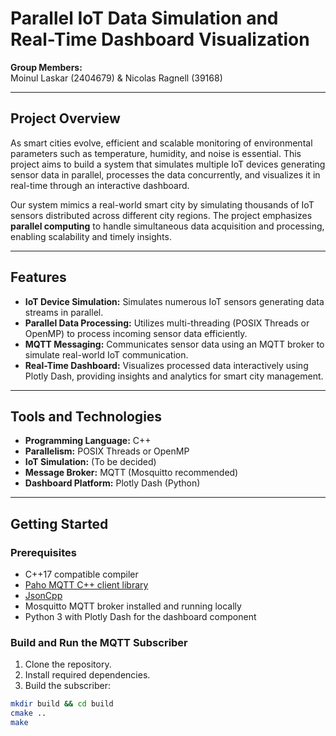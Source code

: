 # Parallel IoT Data Simulation and Real-Time Dashboard Visualization

**Group Members:**  
Moinul Laskar (2404679) & Nicolas Ragnell (39168)

---

## Project Overview

As smart cities evolve, efficient and scalable monitoring of environmental parameters such as temperature, humidity, and noise is essential. This project aims to build a system that simulates multiple IoT devices generating sensor data in parallel, processes the data concurrently, and visualizes it in real-time through an interactive dashboard.

Our system mimics a real-world smart city by simulating thousands of IoT sensors distributed across different city regions. The project emphasizes **parallel computing** to handle simultaneous data acquisition and processing, enabling scalability and timely insights.

---

## Features

- **IoT Device Simulation:** Simulates numerous IoT sensors generating data streams in parallel.
- **Parallel Data Processing:** Utilizes multi-threading (POSIX Threads or OpenMP) to process incoming sensor data efficiently.
- **MQTT Messaging:** Communicates sensor data using an MQTT broker to simulate real-world IoT communication.
- **Real-Time Dashboard:** Visualizes processed data interactively using Plotly Dash, providing insights and analytics for smart city management.

---

## Tools and Technologies

- **Programming Language:** C++
- **Parallelism:** POSIX Threads or OpenMP
- **IoT Simulation:** (To be decided)
- **Message Broker:** MQTT (Mosquitto recommended)
- **Dashboard Platform:** Plotly Dash (Python)

---

## Getting Started

### Prerequisites

- C++17 compatible compiler
- [Paho MQTT C++ client library](https://github.com/eclipse/paho.mqtt.cpp)
- [JsonCpp](https://github.com/open-source-parsers/jsoncpp)
- Mosquitto MQTT broker installed and running locally
- Python 3 with Plotly Dash for the dashboard component

### Build and Run the MQTT Subscriber

1. Clone the repository.
2. Install required dependencies.
3. Build the subscriber:

```bash
mkdir build && cd build
cmake ..
make

